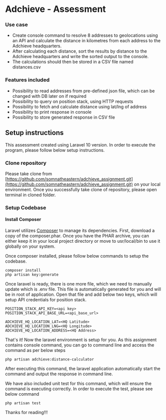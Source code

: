 # Adchieve - Assessment

### Use case
- Create console command to resolve 8 addresses to geolocations using an API and
  calculate the distance in kilometres from each address to the Adchieve headquarters.
-  After calculating each distance, sort the results by distance to the Adchieve headquarters and
   write the sorted output to the console.
-  The calculations should then be stored in a CSV file named distances.csv

### Features included
- Possibility to read addresses from pre-defined json file, which can be changed with DB later on if required
- Possibility to query on position stack, using HTTP requests
- Possibility to fetch and calculate distance using lat/lng of address
- Possibility to print response in console
- Possibility to store generated response in CSV file

## Setup instructions

This assessment created using Laravel 10 version. In order to execute the program, please follow below setup instructions.

### Clone repository

Please take clone from [https://github.com/somnatheastern/adchieve_assignment.git](https://github.com/somnatheastern/adchieve_assignment.git) on your local environment. Once you successfully take clone of repository, please open terminal in cloned folder.

### Setup Codebase
#### Install Composer
Laravel utilizes [Composer](http://getcomposer.org/) to manage its dependencies. First, download a copy of the composer.phar. Once you have the PHAR archive, you can either keep it in your local project directory or move to usr/local/bin to use it globally on your system.

Once composer installed, please follow below commands to setup the codebase.
````
composer install
php artisan key:generate
````

Once laravel is ready, there is one more file, which we need to manually update which is .env file. This file is automatically generated for you and will be in root of application. Open that file and add below two keys, which will setup API credentials for position stack.

````
POSITION_STACK_API_KEY=<api key>
POSITION_STACK_API_BASE_URL=<api_base_url>

ADCHIEVE_HQ_LOCATION_LAT=<HQ Latitude>
ADCHIEVE_HQ_LOCATION_LNG=<HQ Longitude>
ADCHIEVE_HQ_LOCATION_ADDRESS=<HQ Address>
````

That's it! Now the laravel environment is setup for you. As this assignment contains console command, you can go to command line and access the command as per below steps

````
php artisan adchieve:distance-calculator
````
After executing this command, the laravel application automatically start the command and output the response in command line.

We have also included unit test for this command, which will ensure the command is executing correctly. In order to execute the test, please see below command

````
php artisan test
````

Thanks for reading!!!
